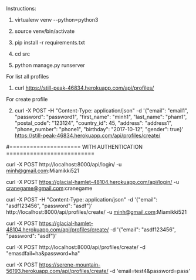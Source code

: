 Instructions:

1. virtualenv venv --python=python3

2. source venv/bin/activate

3. pip install -r requirements.txt

4. cd src

5. python manage.py runserver

For list all profiles

1. curl https://still-peak-46834.herokuapp.com/api/profiles/

For create profile

2. curl -X POST -H "Content-Type: application/json" -d '{"email": "email1", "password": "password1", "first_name": "minh1", "last_name": "pham1", "postal_code": "123124", "country_id": 45, "address": "address1", "phone_number": "phone1", "birthday": "2017-10-12", "gender": true}' https://still-peak-46834.herokuapp.com/api/profiles/create/

#===================== WITH AUTHENTICATION ==========================

curl -X POST http://localhost:8000/api/login/ -u minh@gmail.com:Miamikki521

curl -X POST  https://glacial-hamlet-48104.herokuapp.com/api/login/ -u cranegame@gmail.com:cranegame

curl -X POST -H "Content-Type: application/json" -d '{"email": "asdf123456", "password": "asdf"}' http://localhost:8000/api/profiles/create/ -u minh@gmail.com:Miamikki521

curl -X POST  https://glacial-hamlet-48104.herokuapp.com/api/profiles/create/ -d '{"email": "asdf123456", "password": "asdf"}'

curl -X POST http://localhost:8000/api/profiles/create/ -d "emasdfail=ha&password=ha"

curl -X POST https://serene-mountain-56193.herokuapp.com/api/profiles/create/ -d 'email=test4&password=pass'



